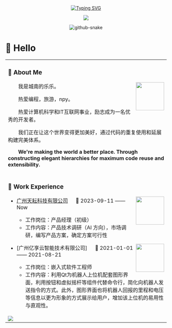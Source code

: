 <div align="center">
  <!-- dynamic typing effect 动态打字效果 -->
  <div align="center">
    <a href="https://blog.sunguoqi.com/">
      <img src="https://readme-typing-svg.demolab.com?font=Fira+Code&pause=1000&width=435&lines=print(%22Hello%2C%20World%22);乐乐祝您今天愉快!&center=true&size=27" alt="Typing SVG" />
    </a>
  </div>

  <!-- knock code pictures 敲代码的图片 -->
  <img src="https://cdn.jsdelivr.net/gh/sun0225SUN/sun0225SUN/assets/images/coding.gif" /><br>


<!-- Snake Code Contribution Map 贪吃蛇代码贡献图 -->
<picture>
  <source media="(prefers-color-scheme: dark)" srcset="https://cdn.jsdelivr.net/gh/sun0225SUN/sun0225SUN/profile-snake-contrib/github-contribution-grid-snake-dark.svg" />
  <source media="(prefers-color-scheme: light)" srcset="https://cdn.jsdelivr.net/gh/sun0225SUN/sun0225SUN/profile-snake-contrib/github-contribution-grid-snake.svg" />
  <img alt="github-snake" src="https://cdn.jsdelivr.net/gh/sun0225SUN/sun0225SUN/profile-snake-contrib/github-contribution-grid-snake-dark.svg" />
</picture>

</div>

#  🙋 Hello

<table>
<tr><td>

<!-- About me 关于我 -->
### 🤺 About Me

<img align="right" width="88" src="https://cdn.jsdelivr.net/gh/sun0225SUN/sun0225SUN/assets/images/steven.png" />

<p>&emsp;&emsp;我是城南的乐乐。</p>
<p>&emsp;&emsp;热爱编程，旅游，npy。</p>
<p>&emsp;&emsp;热爱计算机科学和IT互联网事业，励志成为一名优秀的开发者。</p>
<p>&emsp;&emsp;我们正在让这个世界变得更加美好，通过代码的重复使用和延展构建完美体系。</p>
<p><strong>&emsp;&emsp;We're making the world a better place. Through constructing elegant hierarchies for maximum code reuse and extensibility.</strong></p>

</td></tr>

<tr>
<td>
  
### 🏢 Work Experience

<img align="right" width="88" src="https://github.com/LeLe-SouthCity/LeLe-SouthCity/assets/103248258/ad48e175-0960-4d58-b58f-4f3674f8372d" />

- [广州天耘科技有限公司](https://www.ogcloud.com/) &emsp; 📌 2023-09-11 —— Now
  
  - 工作岗位：产品经理（初级）
  - 工作内容：产品技术调研（AI 方向），市场调研，编写产品方案，确定方案可行性

<img align="right" width="88" src="https://cdn.jsdelivr.net/gh/sun0225SUN/sun0225SUN/assets/images/nio.png" />

- [广州亿享云智能技术有限公司] &emsp; 📌 2021-01-01 —— 2021-08-21
  
  - 工作岗位：嵌入式软件工程师
  - 工作内容：利用Qt为机器人上位机配套图形界面，利用按钮和虚拟摇杆等组件代替命令行，简化向机器人发送指令的方式。此外，图形界面也将机器人回报的里程和电压等信息以更为形象的方式展示给用户，增加该上位机的易用性与直观性。

</td>
</tr>

<tr><td>
<!-- just img 图片 -->
<img src="https://cdn.jsdelivr.net/gh/sun0225SUN/sun0225SUN/assets/images/rocket.png"/>
</div>
